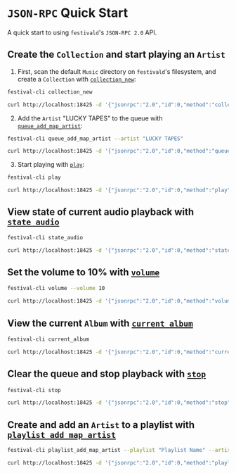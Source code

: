 # `JSON-RPC` Quick Start
A quick start to using `festivald`'s `JSON-RPC 2.0` API.

## Create the `Collection` and start playing an `Artist`

1. First, scan the default `Music` directory on `festivald`'s filesystem, and create a `Collection` with [`collection_new`](/json-rpc/collection/collection_new.md):
```bash
festival-cli collection_new
```
```bash
curl http://localhost:18425 -d '{"jsonrpc":"2.0","id":0,"method":"collection_new","params":{"paths":null}}'
```

2. Add the `Artist` "LUCKY TAPES" to the queue with [`queue_add_map_artist`](/json-rpc/playback/queue_add_map_artist.md):
```bash
festival-cli queue_add_map_artist --artist "LUCKY TAPES"
```
```bash
curl http://localhost:18425 -d '{"jsonrpc":"2.0","id":0,"method":"queue_add_map_artist","params":{"artist":"LUCKY TAPES"}}'
```

3. Start playing with [`play`](/json-rpc/playback/play.md):
```bash
festival-cli play
```
```bash
curl http://localhost:18425 -d '{"jsonrpc":"2.0","id":0,"method":"play"}'
```


## View state of current audio playback with [`state_audio`](/json-rpc/state/state_audio.md)
```bash
festival-cli state_audio
```
```bash
curl http://localhost:18425 -d '{"jsonrpc":"2.0","id":0,"method":"state_audio"}'
```

## Set the volume to 10% with [`volume`](/json-rpc/playback/volume.md)
```bash
festival-cli volume --volume 10
```
```bash
curl http://localhost:18425 -d '{"jsonrpc":"2.0","id":0,"method":"volume","params":{"volume":10}}'
```

## View the current `Album` with [`current_album`](/json-rpc/current/current_album.md)
```bash
festival-cli current_album
```
```bash
curl http://localhost:18425 -d '{"jsonrpc":"2.0","id":0,"method":"current_album"}'
```

## Clear the queue and stop playback with [`stop`](/json-rpc/playback/stop.md)
```bash
festival-cli stop
```
```bash
curl http://localhost:18425 -d '{"jsonrpc":"2.0","id":0,"method":"stop"}'
```

## Create and add an `Artist` to a playlist with [`playlist_add_map_artist`](/json-rpc/playlist/playlist_add_map_artist.md)
```bash
festival-cli playlist_add_map_artist --playlist "Playlist Name" --artist "Artist Name" --append back
```
```bash
curl http://localhost:18425 -d '{"jsonrpc":"2.0","id":0,"method":"playlist_add_map_artist","params":{"playlist":"Playlist Name","artist":"Artist Name","append":"back","clear":false}}'
```
